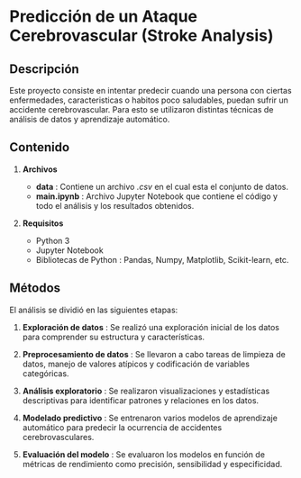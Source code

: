 # Predicción de un Ataque Cerebrovascular (Stroke Analysis)

## Descripción

Este proyecto consiste en intentar predecir cuando una persona con ciertas enfermedades, caracteristicas o habitos poco saludables, puedan sufrir un accidente cerebrovascular. Para esto se utilizaron distintas técnicas de análisis de datos y aprendizaje automático.

## Contenido

1. **Archivos**
    * **data** : Contiene un archivo *.csv* en el cual esta el conjunto de datos.
    * **main.ipynb** : Archivo Jupyter Notebook que contiene el código y todo el análisis y los resultados obtenidos.

2. **Requisitos**
    * Python 3
    * Jupyter Notebook
    * Bibliotecas de Python : Pandas, Numpy, Matplotlib, Scikit-learn, etc. 

## Métodos

El análisis se dividió en las siguientes etapas:

1. **Exploración de datos** : Se realizó una exploración inicial de los datos para comprender su estructura y características.

2. **Preprocesamiento de datos** : Se llevaron a cabo tareas de limpieza de datos, manejo de valores atípicos y codificación de variables categóricas.

3. **Análisis exploratorio** : Se realizaron visualizaciones y estadísticas descriptivas para identificar patrones y relaciones en los datos.

4. **Modelado predictivo** : Se entrenaron varios modelos de aprendizaje automático para predecir la ocurrencia de accidentes cerebrovasculares.

5. **Evaluación del modelo** : Se evaluaron los modelos en función de métricas de rendimiento como precisión, sensibilidad y especificidad.


